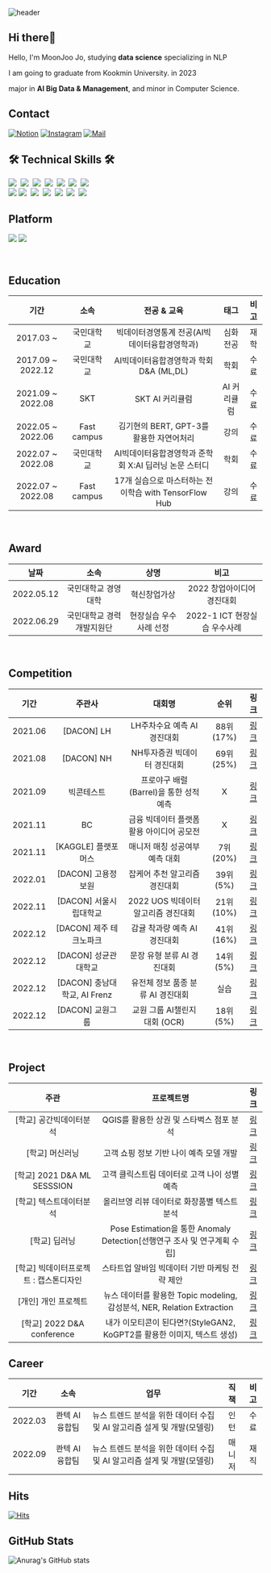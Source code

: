 
![header](https://capsule-render.vercel.app/api?type=rect&color=000000&height=150&section=header&text=MoonJoo%20Jo&fontColor=FFF884&fontSize=70&animation=fadeIn&fontAlignY=55&desc=%20&descAlignY=62&descAlign=62)

## Hi there🌙
Hello, I'm MoonJoo Jo, studying **data science** specializing in NLP

I am going to graduate from Kookmin University. in 2023

major in **AI Big Data & Management**, and minor in Computer Science.

## Contact
[![Notion](https://img.shields.io/badge/Notion-000000?style=flat-square&logo=Notion&logoColor=white)](https://scratched-quotation-15e.notion.site/Portfolio-05a11a0991634ecc9f70e5626a2da11c)      [![Instagram](https://img.shields.io/badge/Instagram-dd2a7b?style=flat-square&logo=Instagram&logoColor=white)](https://www.instagram.com/moon._.zoo/)  [![Mail](https://img.shields.io/badge/cmj0017@gmail.com-e10915?style=flat-square&logo=Gmail&logoColor=white)](cmj0017@gmail.com)

## 🛠 Technical Skills 🛠
<p align="left">
  <img src="https://img.shields.io/badge/Python-3766AB?style=flat-square&logo=Python&logoColor=white"/></a>&nbsp 
  <img src="https://img.shields.io/badge/tensorflow-FF6F00?style=flat-square&logo=tensorflow&logoColor=white"/>&nbsp 
  <img src="https://img.shields.io/badge/Pytorch-EE4C2C?style=flat-square&logo=Pytorch&logoColor=white"/>&nbsp
  <img src="https://img.shields.io/badge/SQL-4479A1?style=flat-square&logo=MySQL&logoColor=white"/>&nbsp
  <img src="https://img.shields.io/badge/Qgis-589632?style=flat-square&logo=Qgis&logoColor=white"/></a>&nbsp 
  <img src="https://img.shields.io/badge/Excel-217346?style=flat-square&logo=Microsoft Excel&logoColor=white"/></a>&nbsp
  <img src="https://img.shields.io/badge/Figma-F24E1E?style=flat-square&logo=Figma&logoColor=white"/></a>&nbsp
  <br>
  <img src="https://img.shields.io/badge/Anaconda-44A833?style=flat-square&logo=Anaconda&logoColor=white"/>
  <img src="https://img.shields.io/badge/Jupyter-F37626?style=flat-square&logo=Jupyter&logoColor=white"/></a>&nbsp 
  <img src="https://img.shields.io/badge/Google Colab-F9AB00?style=flat-square&logo=Google Colab&logoColor=white"/></a>&nbsp 
  <img src="https://img.shields.io/badge/VSCode-007ACC?style=flat-square&logo=Visual Studio Code&logoColor=white"/></a>&nbsp 
  <img src="https://img.shields.io/badge/aws-333664?style=flat-square&logo=amazon-aws&logoColor=white"/></a>&nbsp 
  <img src="https://img.shields.io/badge/Git-F05032?style=flat-square&logo=Git&logoColor=white"/></a>&nbsp
  <img src="https://img.shields.io/badge/GitHub-181717?style=flat-square&logo=GitHub&logoColor=white"/></a>&nbsp 

## Platform
<img src="https://img.shields.io/badge/Windows-0078D6?style=flat-square&logo=Windows&logoColor=white"/> <img src="https://img.shields.io/badge/Linux-FCC624?style=flat-square&logo=Linux&logoColor=white"/>

<br>

## Education
| 기간 | 소속 | 전공 & 교육 | 태그 | 비고 |
| :------: | :------: | :------: | :------: | :------: |
| 2017.03 ~ | 국민대학교 | 빅데이터경영통계 전공(AI빅데이터융합경영학과) | 심화전공 | 재학 |
| 2017.09 ~ 2022.12| 국민대학교 | AI빅데이터융합경영학과 학회 D&A (ML,DL)| 학회 | 수료 |
| 2021.09 ~ 2022.08| SKT | SKT AI 커리큘럼 | AI 커리큘럼 | 수료 |
| 2022.05 ~ 2022.06| Fast campus | 김기현의 BERT, GPT-3를 활용한 자연어처리 | 강의 | 수료 |
| 2022.07 ~ 2022.08| 국민대학교 | AI빅데이터융합경영학과 준학회 X:AI 딥러닝 논문 스터디| 학회 | 수료 |
| 2022.07 ~ 2022.08| Fast campus | 17개 실습으로 마스터하는 전이학습 with TensorFlow Hub | 강의 | 수료 |

<br>

## Award
| 날짜 | 소속 | 상명 | 비고 |
| :------: | :------: | :------: | :------: |
| 2022.05.12 | 국민대학교 경영대학 | 혁신창업가상 | 2022 창업아이디어 경진대회 |
| 2022.06.29 | 국민대학교 경력개발지원단 | 현장실습 우수사례 선정 | 2022-1 ICT 현장실습 우수사례|

<br>

## Competition
| 기간 | 주관사 | 대회명 | 순위 | 링크 |
| :------:| :------: | :------:| :------:|:------:|
| 2021.06 | [DACON] LH | LH주차수요 예측 AI 경진대회 | 88위(17%) | [링크](https://github.com/moonjoo98/DACON/tree/main/LH%EC%A3%BC%EC%B0%A8%EC%88%98%EC%9A%94%EC%98%88%EC%B8%A1)|
| 2021.08 | [DACON] NH | NH투자증권 빅데이터 경진대회 | 69위(25%) | [링크](https://github.com/moonjoo98/DACON/tree/main/NH%20%EC%A3%BC%EC%8B%9D%EB%B3%B4%EC%9C%A0%EA%B8%B0%EA%B0%84%20%EC%98%88%EC%B8%A1) |
| 2021.09 | 빅콘테스트 | 프로야구 배럴(Barrel)을 통한 성적 예측 | X | [링크](https://github.com/moonjoo98/BigContest) |
| 2021.11 | BC | 금융 빅데이터 플랫폼 활용 아이디어 공모전	| X | [링크](https://github.com/moonjoo98/DACON/tree/main/%EC%9E%A1%EC%BC%80%EC%96%B4%20%EC%B6%94%EC%B2%9C%20%EC%95%8C%EA%B3%A0%EB%A6%AC%EC%A6%98) |
| 2021.11 | [KAGGLE] 플랫포머스 | 매니저 매칭 성공여부 예측 대회	| 7위(20%) | [링크](https://github.com/moonjoo98/KAGGLE) |
| 2022.01 | [DACON] 고용정보원 | 잡케어 추천 알고리즘 경진대회	| 39위(5%) | [링크](https://github.com/moonjoo98/DACON/tree/main/%EC%9E%A1%EC%BC%80%EC%96%B4%20%EC%B6%94%EC%B2%9C%20%EC%95%8C%EA%B3%A0%EB%A6%AC%EC%A6%98) |
| 2022.11 | [DACON] 서울시립대학교 | 2022 UOS 빅데이터 알고리즘 경진대회	| 21위(10%) | [링크](https://github.com/moonjoo98/Seoul_Bike) |
| 2022.12 | [DACON] 제주 테크노파크 | 감귤 착과량 예측 AI 경진대회	| 41위(16%) | [링크](https://github.com/moonjoo98/DACON/tree/main/%5BDACON%5D%EA%B0%90%EA%B7%A4%20%EC%B0%A9%EA%B3%BC%EB%9F%89) |
| 2022.12 | [DACON] 성균관대학교 | 문장 유형 분류 AI 경진대회	| 14위(5%) | [링크](https://github.com/moonjoo98/DACON/tree/main/%5BDACON%5D%EB%AC%B8%EC%9E%A5%EC%9C%A0%ED%98%95) |
| 2022.12 | [DACON] 충남대학교, AI Frenz | 유전체 정보 품종 분류 AI 경진대회	| 실습 | [링크](https://github.com/moonjoo98/DACON/tree/main/%EC%9C%A0%EC%A0%84%EC%B2%B4%20%EC%A0%95%EB%B3%B4%20%ED%92%88%EC%A2%85%20%EB%B6%84%EB%A5%98) |
| 2022.12 | [DACON] 교원그룹 | 교원 그룹 AI챌린지 대회 (OCR)| 18위(5%) | [링크](https://github.com/moonjoo98/DACON/tree/main/%5BDACON%5D%EA%B5%90%EC%9B%90%20OCR%20%EC%B1%8C%EB%A6%B0%EC%A7%80) |

<br>

## Project
| 주관 | 프로젝트명 | 링크 |
| :------: | :------:| :------:|
| [학교] 공간빅데이터분석 | QGIS를 활용한 상권 및 스타벅스 점포 분석 | [링크](https://github.com/moonjoo98/KMU-CLASS/tree/main/%EA%B3%B5%EA%B0%84%20%EB%B9%85%EB%8D%B0%EC%9D%B4%ED%84%B0%EB%B6%84%EC%84%9D(QGIS)) |
| [학교] 머신러닝 | 고객 쇼핑 정보 기반 나이 예측 모델 개발 | [링크](https://github.com/moonjoo98/KMU-CLASS/tree/main/%EB%A8%B8%EC%8B%A0%EB%9F%AC%EB%8B%9D) |
| [학교] 2021 D&A ML SESSSION | 고객 클릭스트림 데이터로 고객 나이 성별 예측 | [링크](https://github.com/moonjoo98/DnA) |
| [학교] 텍스트데이터분석 | 올리브영 리뷰 데이터로 화장품별 텍스트 분석 | [링크](https://github.com/moonjoo98/KMU-CLASS/tree/main/%ED%85%8D%EC%8A%A4%ED%8A%B8%EB%8D%B0%EC%9D%B4%ED%84%B0%EB%B6%84%EC%84%9D) |
| [학교] 딥러닝 | Pose Estimation을 통한 Anomaly Detection[선행연구 조사 및 연구계획 수립] | [링크](https://github.com/moonjoo98/KMU-CLASS/tree/main/%EB%94%A5%EB%9F%AC%EB%8B%9D)
| [학교] 빅데이터프로젝트 : 캡스톤디자인 | 스타트업 알바임 빅데이터 기반 마케팅 전략 제안 | [링크](https://github.com/moonjoo98/Capstone-Greyd) |
| [개인] 개인 프로젝트 | 뉴스 데이터를 활용한 Topic modeling, 감성분석, NER, Relation Extraction | [링크](https://github.com/moonjoo98/News_trend) |
| [학교] 2022 D&A conference | 내가 이모티콘이 된다면?(StyleGAN2, KoGPT2를 활용한 이미지, 텍스트 생성) | [링크](https://github.com/moonjoo98/IAM-Emoticon) |

## Career
| 기간 | 소속 | 업무 | 직책 | 비고 |
| :------: | :------: | :------: | :------: | :------: |
| 2022.03 | 콴텍 AI 융합팀 | 뉴스 트렌드 분석을 위한 데이터 수집 및 AI 알고리즘 설게 및 개발(모델링) | 인턴 | 수료 |
| 2022.09 | 콴텍 AI 융합팀 | 뉴스 트렌드 분석을 위한 데이터 수집 및 AI 알고리즘 설게 및 개발(모델링) | 매니저 | 재직 |


## Hits
[![Hits](https://hits.seeyoufarm.com/api/count/incr/badge.svg?url=https://github.com/moonjoo98%2Fgjbae1212%2Fhit-counter)](https://hits.seeyoufarm.com)

## GitHub Stats
![Anurag's GitHub stats](https://github-readme-stats.vercel.app/api?username=moonjoo98&show_icons=true&theme=radical)





